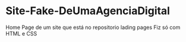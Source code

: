 # Site-Fake-DeUmaAgenciaDigital
Home Page de um site que está no repositorio lading pages
Fiz só com HTML e CSS

